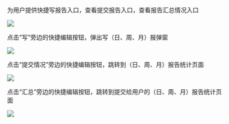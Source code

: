 为用户提供快捷写报告入口，查看提交报告入口，查看报告汇总情况入口

![](file:///C:\Users\ADMINI~1\AppData\Local\Temp\ksohtml\wpsFD8A.tmp.jpg)

点击“写”旁边的快捷编辑按钮，弹出写（日、周、月）报弹窗

![](file:///C:\Users\ADMINI~1\AppData\Local\Temp\ksohtml\wpsFDBA.tmp.jpg)

点击“提交情况”旁边的快捷编辑按钮，跳转到（日、周、月）报告统计页面

![](file:///C:\Users\ADMINI~1\AppData\Local\Temp\ksohtml\wpsFDCB.tmp.jpg)

点击“汇总”旁边的快捷编辑按钮，跳转到提交给用户的（日、周、月）报告统计页面

![](file:///C:\Users\ADMINI~1\AppData\Local\Temp\ksohtml\wpsFDCC.tmp.jpg)

